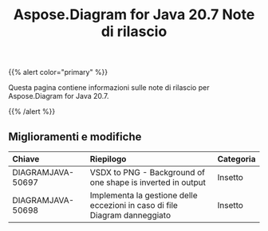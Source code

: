 ﻿---
title: Aspose.Diagram for Java 20.7 Note di rilascio
type: docs
weight: 15
url: /it/java/aspose-diagram-for-java-20-7-release-notes/
---
{{% alert color="primary" %}} 

Questa pagina contiene informazioni sulle note di rilascio per Aspose.Diagram for Java 20.7.

{{% /alert %}} 
## **Miglioramenti e modifiche**

|**Chiave**|**Riepilogo**|**Categoria**|
|:- |:- |:- |
|DIAGRAMJAVA-50697|VSDX to PNG - Background of one shape is inverted in output|Insetto|
|DIAGRAMJAVA-50698|Implementa la gestione delle eccezioni in caso di file Diagram danneggiato|Insetto|

